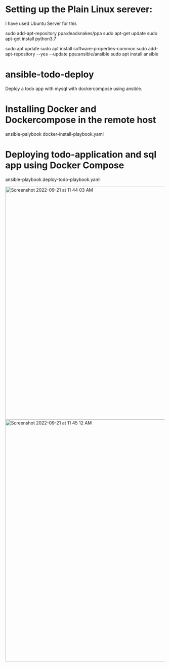 # Setting up the Plain Linux serever:

I have used Ubuntu Server for this 

sudo add-apt-repository ppa:deadsnakes/ppa
 sudo apt-get update
 sudo apt-get install python3.7

sudo apt update
sudo apt install software-properties-common
sudo add-apt-repository --yes --update ppa:ansible/ansible
sudo apt install ansible



# ansible-todo-deploy
Deploy a todo app with mysql with dockercompose using ansible.

# Installing Docker and Dockercompose in the remote host
ansible-palybook docker-install-playbook.yaml

# Deploying todo-application and sql app using Docker Compose
ansible-playbook deploy-todo-playbook.yaml


<img width="733" alt="Screenshot 2022-09-21 at 11 44 03 AM" src="https://user-images.githubusercontent.com/95232494/191427893-e5744f6a-1127-40ef-9b6d-41d445dea295.png">

<img width="762" alt="Screenshot 2022-09-21 at 11 45 12 AM" src="https://user-images.githubusercontent.com/95232494/191428070-0f522a89-09a7-47e5-812f-17bb29a36930.png">
